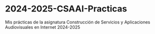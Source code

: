  # 2024-2025-CSAAI-Practicas 
 Mis prácticas de la asignatura Construcción de Servicios y Aplicaciones Audiovisuales en Internet 2024-2025
